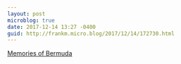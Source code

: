 ```yaml
---
layout: post
microblog: true
date: 2017-12-14 13:27 -0400
guid: http://frankm.micro.blog/2017/12/14/172730.html
---
```

[Memories of Bermuda](http://writing.frankmcpherson.org/2017/12/14/memoriesOfBermuda.html)

